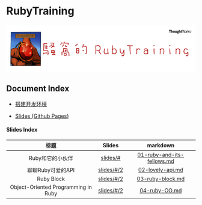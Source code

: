 RubyTraining
===========

![](img/ruby-training-logo.png)

## Document Index

- [搭建开发环境](docs/setup.md)

- [Slides (Github Pages)](https://jiukunz.github.io/tw-ruby-training/slides/#)

#### Slides Index

|标题|Slides|markdown|
|:--:|:----:|:------:|
| Ruby和它的小伙伴 | [slides/#](https://jiukunz.github.io/tw-ruby-training/slides/#) | [01-ruby-and-its-fellows.md](https://github.com/jiukunz/tw-ruby-training/blob/master/slides/contents/01-Ruby-and-its-fellows.md) |
| 聊聊Ruby可爱的API | [slides/#/2](https://jiukunz.github.io/tw-ruby-training/slides/#/2) | [02-lovely-api.md](https://github.com/jiukunz/tw-ruby-training/blob/master/slides/contents/02-lovely-api.md) |
| Ruby Block | [slides/#/2](https://jiukunz.github.io/tw-ruby-training/slides/#/3) | [03-ruby-block.md](https://github.com/jiukunz/tw-ruby-training/blob/master/slides/contents/03-ruby-block.md) |
| Object-Oriented Programming in Ruby | [slides/#/2](https://jiukunz.github.io/tw-ruby-training/slides/#/4) | [04-ruby-OO.md](https://github.com/jiukunz/tw-ruby-training/blob/master/slides/contents/04-ruby-OO.md) |

